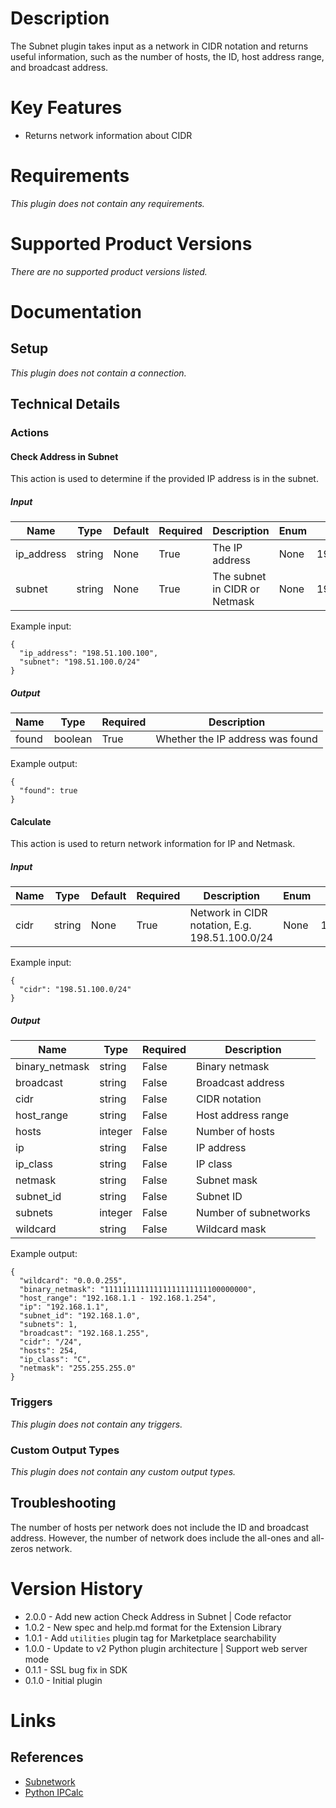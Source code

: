 # Description

The Subnet plugin takes input as a network in CIDR notation and returns useful information, such as the number of hosts, the ID, host address range, and broadcast address.

# Key Features

* Returns network information about CIDR

# Requirements

_This plugin does not contain any requirements._

# Supported Product Versions

_There are no supported product versions listed._

# Documentation

## Setup

_This plugin does not contain a connection._

## Technical Details

### Actions

#### Check Address in Subnet

This action is used to determine if the provided IP address is in the subnet.

##### Input

|Name|Type|Default|Required|Description|Enum|Example|
|----|----|-------|--------|-----------|----|-------|
|ip_address|string|None|True|The IP address|None|198.51.100.100|
|subnet|string|None|True|The subnet in CIDR or Netmask|None|198.51.100.0/24|

Example input:

```
{
  "ip_address": "198.51.100.100",
  "subnet": "198.51.100.0/24"
}
```

##### Output

|Name|Type|Required|Description|
|----|----|--------|-----------|
|found|boolean|True|Whether the IP address was found|

Example output:

```
{
  "found": true
}
```

#### Calculate

This action is used to return network information for IP and Netmask.

##### Input

|Name|Type|Default|Required|Description|Enum|Example|
|----|----|-------|--------|-----------|----|-------|
|cidr|string|None|True|Network in CIDR notation, E.g. 198.51.100.0/24|None|198.51.100.0/24|

Example input:

```
{
  "cidr": "198.51.100.0/24"
}
```

##### Output

|Name|Type|Required|Description|
|----|----|--------|-----------|
|binary_netmask|string|False|Binary netmask|
|broadcast|string|False|Broadcast address|
|cidr|string|False|CIDR notation|
|host_range|string|False|Host address range|
|hosts|integer|False|Number of hosts|
|ip|string|False|IP address|
|ip_class|string|False|IP class|
|netmask|string|False|Subnet mask|
|subnet_id|string|False|Subnet ID|
|subnets|integer|False|Number of subnetworks|
|wildcard|string|False|Wildcard mask|

Example output:

```
{
  "wildcard": "0.0.0.255",
  "binary_netmask": "11111111111111111111111100000000",
  "host_range": "192.168.1.1 - 192.168.1.254",
  "ip": "192.168.1.1",
  "subnet_id": "192.168.1.0",
  "subnets": 1,
  "broadcast": "192.168.1.255",
  "cidr": "/24",
  "hosts": 254,
  "ip_class": "C",
  "netmask": "255.255.255.0"
}
```

### Triggers

_This plugin does not contain any triggers._

### Custom Output Types

_This plugin does not contain any custom output types._

## Troubleshooting

The number of hosts per network does not include the ID and broadcast address.
However, the number of network does include the all-ones and all-zeros network.

# Version History

* 2.0.0 - Add new action Check Address in Subnet | Code refactor
* 1.0.2 - New spec and help.md format for the Extension Library
* 1.0.1 - Add `utilities` plugin tag for Marketplace searchability
* 1.0.0 - Update to v2 Python plugin architecture | Support web server mode
* 0.1.1 - SSL bug fix in SDK
* 0.1.0 - Initial plugin

# Links

## References

* [Subnetwork](https://en.wikipedia.org/wiki/Subnetwork)
* [Python IPCalc](https://github.com/tehmaze/ipcalc)

